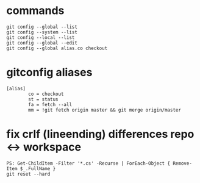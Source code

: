 # commands
```
git config --global --list
git config --system --list
git config --local --list
git config --global --edit
git config --global alias.co checkout
```


# gitconfig aliases
```
[alias]
        co = checkout
        st = status
        fa = fetch --all
        mm = !git fetch origin master && git merge origin/master
```



# fix crlf (lineending) differences repo <-> workspace
```
PS: Get-ChildItem -Filter '*.cs' -Recurse | ForEach-Object { Remove-Item $_.FullName }
git reset --hard
```
